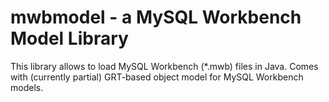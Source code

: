 # mwbmodel - a MySQL Workbench Model Library

This library allows to load MySQL Workbench (*.mwb) files in Java. 
Comes with (currently partial) GRT-based object model for MySQL Workbench models.
